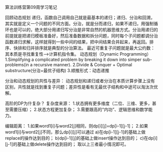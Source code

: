 算法训练营第09周学习笔记


回顾动态规划
递归，函数自己调用自己就是最基本的递归；递归、分治和回溯，其实就是定义一个问题的不同方面。分治，就是分而递归，如果不递归，用强制循环也是可以的，绝大部分用递归写分治是非常自然的机器思维方式。分治用递归的前提就是把递归模板准备好，然后准备数据和拆分问题，同时每个子问题都调分治函数递归求解，这样就得到一些中间的结果，把中间结果合并起来，再返回。排序、快排和归并排序就是典型的分治算法。
最近可重复子问题就是最大公约数：其本质是寻找重复性——>计算机指令集。
动态规划（Dynamic Programming）
1.Simplifying a complicated problem by breaking it down into simper sub-problems(in a recursive manner).
2.Divide & Conquer + Optimal substructure(分治+最优子结构)
3.顺推形式：动态递推

分治和动态规划的共性与差异：
动态规划和递归或者分治在本质计算步骤上没有区别，共性就是找到重复子问题；差异性是看有无最优子结构和中途可以淘汰次优解。


高阶的DP为什复杂？
复杂度来源：
1.状态拥有更多维度（二位、三维、更多，甚至需要压缩）；
2.状态方程更加复杂；
3.需要跟高的“内功”、逻辑思维和数学能力。

编辑距离：
1.如果word1[i]与word2[j]相同，则dp[i][j]=dp[i-1][j-1]；
2.如果word1[i]与word2[j]不同，那么dp[i][j]可以通过
	a)在dp[i-1][j-1]的基础上做replace的操作达到目的；
	b)dp[i-1][j]的基础上做insert操作达到目的；
	c)在dp[i][j-1]的基础上做delete操作达到目的；
	取以上三者最小情况即可。



